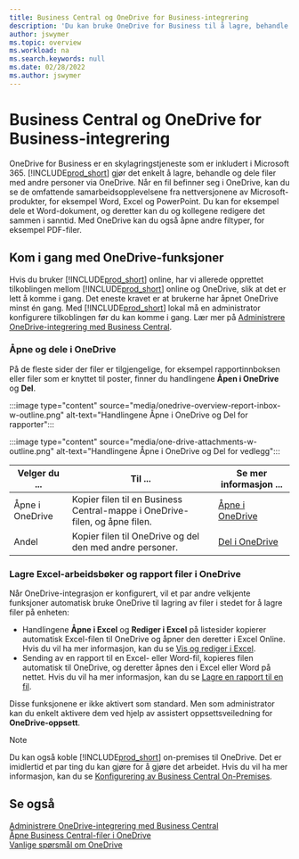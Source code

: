 ```yaml
---
title: Business Central og OneDrive for Business-integrering
description: 'Du kan bruke OneDrive for Business til å lagre, behandle og dele filer, for eksempel rapporter eller filvedlegg. Også hvis du staver det One Drive.'
author: jswymer
ms.topic: overview
ms.workload: na
ms.search.keywords: null
ms.date: 02/28/2022
ms.author: jswymer
---
```


# <a name="business-central-and-onedrive-for-business-integration"></a>Business Central og OneDrive for Business-integrering

OneDrive for Business er en skylagringstjeneste som er inkludert i Microsoft 365. [!INCLUDE[prod_short](includes/prod_short.md)] gjør det enkelt å lagre, behandle og dele filer med andre personer via OneDrive. Når en fil befinner seg i OneDrive, kan du se de omfattende samarbeidsopplevelsene fra nettversjonene av Microsoft-produkter, for eksempel Word, Excel og PowerPoint. Du kan for eksempel dele et Word-dokument, og deretter kan du og kollegene redigere det sammen i sanntid. Med OneDrive kan du også åpne andre filtyper, for eksempel PDF-filer. 

## <a name="get-started-with-onedrive-features"></a>Kom i gang med OneDrive-funksjoner

Hvis du bruker [!INCLUDE[prod_short](includes/prod_short.md)] online, har vi allerede opprettet tilkoblingen mellom [!INCLUDE[prod_short](includes/prod_short.md)] online og OneDrive, slik at det er lett å komme i gang. Det eneste kravet er at brukerne har åpnet OneDrive minst én gang. Med [!INCLUDE[prod_short](includes/prod_short.md)] lokal må en administrator konfigurere tilkoblingen før du kan komme i gang. Lær mer på [Administrere OneDrive-integrering med Business Central](admin-onedrive-integration.md).

<!-- We've created the connection between [!INCLUDE[prod_short](includes/prod_short.md)] online and OneDrive, so it's easy to get started. The only requirement is that users have opened OneDrive at least one time. -->

### <a name="open-and-share-in-onedrive"></a>Åpne og dele i OneDrive

På de fleste sider der filer er tilgjengelige, for eksempel rapportinnboksen eller filer som er knyttet til poster, finner du handlingene **Åpen i OneDrive** og **Del**.

:::image type="content" source="media/onedrive-overview-report-inbox-w-outline.png" alt-text="Handlingene Åpne i OneDrive og Del for rapporter":::


:::image type="content" source="media/one-drive-attachments-w-outline.png" alt-text="Handlingene Åpne i OneDrive og Del for vedlegg":::

|Velger du ...|Til ...|Se mer informasjon ...|
|---------|-----|----------------|
|Åpne i OneDrive|Kopier filen til en Business Central-mappe i OneDrive-filen, og åpne filen.|[Åpne i OneDrive](across-share-onedrive.md#open-in-onedrive) |
|Andel|Kopier filen til OneDrive og del den med andre personer.|[Del i OneDrive](across-share-onedrive.md#share) |

### <a name="save-excel-workbooks-and-report-files-in-onedrive"></a>Lagre Excel-arbeidsbøker og rapport filer i OneDrive

Når OneDrive-integrasjon er konfigurert, vil et par andre velkjente funksjoner automatisk bruke OneDrive til lagring av filer i stedet for å lagre filer på enheten:

- Handlingene **Åpne i Excel** og **Rediger i Excel** på listesider kopierer automatisk Excel-filen til OneDrive og åpner den deretter i Excel Online. Hvis du vil ha mer informasjon, kan du se [Vis og rediger i Excel](across-work-with-excel.md).
- Sending av en rapport til en Excel- eller Word-fil, kopieres filen automatisk til OneDrive, og deretter åpnes den i Excel eller Word på nettet. Hvis du vil ha mer informasjon, kan du se [Lagre en rapport til en fil](ui-work-report.md#saving-a-report-to-a-file).

Disse funksjonene er ikke aktivert som standard. Men som administrator kan du enkelt aktivere dem ved hjelp av assistert oppsettsveiledning for **OneDrive-oppsett**.

<!--
When you use the **Open in OneDrive** action for the first time, [!INCLUDE[prod_short](includes/prod_short.md)] does the following in your OneDrive:

1. Creates a folder named [!INCLUDE[prod_short](includes/prod_short.md)]. 
2. In the [!INCLUDE[prod_short](includes/prod_short.md)] folder, it creates another folder with the same name as the company you're working in. If you work in more than one company, it will create a folder for the company you're working in when you use the **Open in OneDrive** action. 
3. Puts a copy of the file you selected in the folder, and then opens the file. The next time you use the action, it only copies and opens the file. 

The folder and its content are private until you decide to share them with others. For example, you might decide to share content with one or more of your coworkers, or even people outside of your organization. For more information, see [Share OneDrive files and folders](https://support.microsoft.com/office/share-onedrive-files-and-folders-9fcc2f7d-de0c-4cec-93b0-a82024800c07) in the content for OneDrive.
-->

> [!NOTE]
> Du kan også koble [!INCLUDE[prod_short](includes/prod_short.md)] on-premises til OneDrive. Det er imidlertid et par ting du kan gjøre for å gjøre det arbeidet. Hvis du vil ha mer informasjon, kan du se [Konfigurering av Business Central On-Premises](admin-onedrive-integration-onpremises.md).

## <a name="see-also"></a>Se også

[Administrere OneDrive-integrering med Business Central](admin-onedrive-integration.md)  
[Åpne Business Central-filer i OneDrive](across-share-onedrive.md)  
[Vanlige spørsmål om OneDrive](admin-onedrive-faq.md)  
